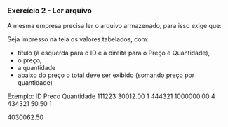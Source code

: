 ### Exercício 2 - Ler arquivo
A mesma empresa precisa ler o arquivo armazenado, para isso exige que:

Seja impresso na tela os valores tabelados, com:
- título (à esquerda para o ID e à direita para o Preço e Quantidade),
- o preço,
- a quantidade
- abaixo do preço o total deve ser exibido (somando preço por quantidade)

Exemplo:
ID Preco Quantidade
111223 30012.00 1
444321 1000000.00 4
434321 50.50 1

4030062.50